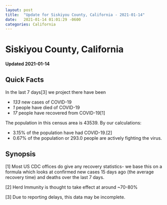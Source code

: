 ```yaml
---
layout: post
title:  "Update for Siskiyou County, California - 2021-01-14"
date:   2021-01-14 01:01:29 -0600
categories: California
---
```


# Siskiyou County, California
#### Updated 2021-01-14

## Quick Facts

In the last 7 days[3] we project there have been
- *133* new cases of COVID-19
- *1* people have died of COVID-19
- *17* people have recovered from COVID-19[1]

The population in this census area is 43539. By our calculations:
- 3.15% of the population have had COVID-19.[2]
- 0.67% of the population or 293.0 people are actively fighting the virus.

## Synopsis




[1] Most US CDC offices do give any recovery statistics- we base this on a formula which looks at confirmed new cases
15 days ago (the average recovery time) and deaths over the last 7 days.

[2] Herd Immunity is thought to take effect at around ~70-80%

[3] Due to reporting delays, this data may be incomplete.
 
    